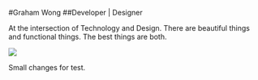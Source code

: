 #Graham Wong
##Developer | Designer

At the intersection of Technology and Design.
There are beautiful things and functional things. The best things are both.

![](https://images.unsplash.com/photo-1439337153520-7082a56a81f4?crop=entropy&dpr=2&fit=crop&fm=jpg&h=1000&ixjsv=2.1.0&ixlib=rb-0.3.5&q=50&w=1900)

Small changes for test. 
